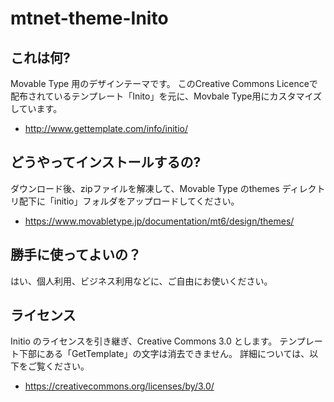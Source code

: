 # mtnet-theme-Inito

## これは何?

Movable Type 用のデザインテーマです。
このCreative Commons Licenceで配布されているテンプレート「Inito」を元に、Movbale Type用にカスタマイズしています。
- http://www.gettemplate.com/info/initio/ 

## どうやってインストールするの?

ダウンロード後、zipファイルを解凍して、Movable Type のthemes ディレクトリ配下に「initio」フォルダをアップロードしてください。
- https://www.movabletype.jp/documentation/mt6/design/themes/


## 勝手に使ってよいの？
はい、個人利用、ビジネス利用などに、ご自由にお使いください。

## ライセンス

Initio のライセンスを引き継ぎ、Creative Commons 3.0 とします。
テンプレート下部にある「GetTemplate」の文字は消去できません。
詳細については、以下をご覧ください。

- https://creativecommons.org/licenses/by/3.0/
